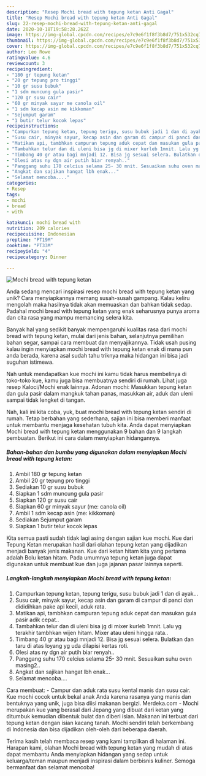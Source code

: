 ```yaml
---
description: "Resep Mochi bread with tepung ketan Anti Gagal"
title: "Resep Mochi bread with tepung ketan Anti Gagal"
slug: 22-resep-mochi-bread-with-tepung-ketan-anti-gagal
date: 2020-10-18T19:58:28.262Z
image: https://img-global.cpcdn.com/recipes/e7c9e6f1f8f3b8d7/751x532cq70/mochi-bread-with-tepung-ketan-foto-resep-utama.jpg
thumbnail: https://img-global.cpcdn.com/recipes/e7c9e6f1f8f3b8d7/751x532cq70/mochi-bread-with-tepung-ketan-foto-resep-utama.jpg
cover: https://img-global.cpcdn.com/recipes/e7c9e6f1f8f3b8d7/751x532cq70/mochi-bread-with-tepung-ketan-foto-resep-utama.jpg
author: Leo Rowe
ratingvalue: 4.6
reviewcount: 3
recipeingredient:
- "180 gr tepung ketan"
- "20 gr tepung pro tinggi"
- "10 gr susu bubuk"
- "1 sdm muncung gula pasir"
- "120 gr susu cair"
- "60 gr minyak sayur me canola oil"
- "1 sdm kecap asin me kikkoman"
- "Sejumput garam"
- "1 butir telur kocok lepas"
recipeinstructions:
- "Campurkan tepung ketan, tepung terigu, susu bubuk jadi 1 dan di ayak..."
- "Susu cair, minyak sayur, kecap asin dan garam di campur di panci dan dididihkan pake api kecil, aduk rata."
- "Matikan api, tambhkan campuran tepung aduk cepat dan masukan gula pasir adik cepat.."
- "Tambahkan telur dan di uleni bisa jg di mixer kurleb 1mnit. Lalu yg terakhir tambhkan wijen hitam. Mixer atau uleni hingga rata.."
- "Timbang 40 gr atau bagi mnjadi 12. Bisa jg sesuai selera. Bulatkan dan taru di atas loyang yg uda dilapisi kertas roti."
- "Olesi atas ny dgn air putih biar renyah.."
- "Panggang suhu 170 celcius selama 25- 30 mnit. Sesuaikan suhu oven masing2.."
- "Angkat dan sajikan hangat lbh enak..."
- "Selamat mencoba...."
categories:
- Resep
tags:
- mochi
- bread
- with

katakunci: mochi bread with 
nutrition: 209 calories
recipecuisine: Indonesian
preptime: "PT19M"
cooktime: "PT33M"
recipeyield: "4"
recipecategory: Dinner

---
```



![Mochi bread with tepung ketan](https://img-global.cpcdn.com/recipes/e7c9e6f1f8f3b8d7/751x532cq70/mochi-bread-with-tepung-ketan-foto-resep-utama.jpg)

Anda sedang mencari inspirasi resep mochi bread with tepung ketan yang unik? Cara menyiapkannya memang susah-susah gampang. Kalau keliru mengolah maka hasilnya tidak akan memuaskan dan bahkan tidak sedap. Padahal mochi bread with tepung ketan yang enak seharusnya punya aroma dan cita rasa yang mampu memancing selera kita.

Banyak hal yang sedikit banyak mempengaruhi kualitas rasa dari mochi bread with tepung ketan, mulai dari jenis bahan, selanjutnya pemilihan bahan segar, sampai cara membuat dan menyajikannya. Tidak usah pusing kalau ingin menyiapkan mochi bread with tepung ketan enak di mana pun anda berada, karena asal sudah tahu triknya maka hidangan ini bisa jadi suguhan istimewa.

Nah untuk mendapatkan kue mochi ini kamu tidak harus membelinya di toko-toko kue, kamu juga bisa membuatnya sendiri di rumah. Lihat juga resep Kaloci/Mochi enak lainnya. Adonan mochi: Masukkan tepung ketan dan gula pasir dalam mangkuk tahan panas, masukkan air, aduk dan uleni sampai tidak lengket di tangan.


Nah, kali ini kita coba, yuk, buat mochi bread with tepung ketan sendiri di rumah. Tetap berbahan yang sederhana, sajian ini bisa memberi manfaat untuk membantu menjaga kesehatan tubuh kita. Anda dapat menyiapkan Mochi bread with tepung ketan menggunakan 9 bahan dan 9 langkah pembuatan. Berikut ini cara dalam menyiapkan hidangannya.

<!--inarticleads1-->

##### Bahan-bahan dan bumbu yang digunakan dalam menyiapkan Mochi bread with tepung ketan:

1. Ambil 180 gr tepung ketan
1. Ambil 20 gr tepung pro tinggi
1. Sediakan 10 gr susu bubuk
1. Siapkan 1 sdm muncung gula pasir
1. Siapkan 120 gr susu cair
1. Siapkan 60 gr minyak sayur (me: canola oil)
1. Ambil 1 sdm kecap asin (me: kikkoman)
1. Sediakan Sejumput garam
1. Siapkan 1 butir telur kocok lepas


Kita semua pasti sudah tidak lagi asing dengan sajian kue mochi. Kue dari Tepung Ketan merupakan hasil dari olahan tepung ketan yang dijadikan menjadi banyak jenis makanan. Kue dari ketan hitam kita yang pertama adalah Bolu ketan hitam. Pada umumnya tepung ketan juga dapat digunakan untuk membuat kue dan juga jajanan pasar lainnya seperti. 

<!--inarticleads2-->

##### Langkah-langkah menyiapkan Mochi bread with tepung ketan:

1. Campurkan tepung ketan, tepung terigu, susu bubuk jadi 1 dan di ayak...
1. Susu cair, minyak sayur, kecap asin dan garam di campur di panci dan dididihkan pake api kecil, aduk rata.
1. Matikan api, tambhkan campuran tepung aduk cepat dan masukan gula pasir adik cepat..
1. Tambahkan telur dan di uleni bisa jg di mixer kurleb 1mnit. Lalu yg terakhir tambhkan wijen hitam. Mixer atau uleni hingga rata..
1. Timbang 40 gr atau bagi mnjadi 12. Bisa jg sesuai selera. Bulatkan dan taru di atas loyang yg uda dilapisi kertas roti.
1. Olesi atas ny dgn air putih biar renyah..
1. Panggang suhu 170 celcius selama 25- 30 mnit. Sesuaikan suhu oven masing2..
1. Angkat dan sajikan hangat lbh enak...
1. Selamat mencoba....


Cara membuat: - Campur dan aduk rata susu kental manis dan susu cair. Kue mochi cocok untuk bekal anak Anda karena rasanya yang manis dan bentuknya yang unik, juga bisa diisi makanan bergizi. Merdeka.com - Mochi merupakan kue yang berasal dari Jepang yang dibuat dari ketan yang ditumbuk kemudian dibentuk bulat dan diberi isian. Makanan ini terbuat dari tepung ketan dengan isian kacang tanah. Mochi sendiri telah berkembang di Indonesia dan bisa dijadikan oleh-oleh dari beberapa daerah. 

Terima kasih telah membaca resep yang kami tampilkan di halaman ini. Harapan kami, olahan Mochi bread with tepung ketan yang mudah di atas dapat membantu Anda menyiapkan hidangan yang sedap untuk keluarga/teman maupun menjadi inspirasi dalam berbisnis kuliner. Semoga bermanfaat dan selamat mencoba!
